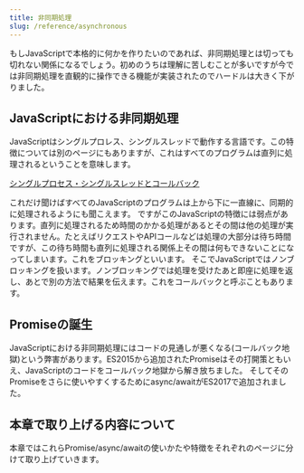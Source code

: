 ```yaml
---
title: 非同期処理
slug: /reference/asynchronous
---
```


もしJavaScriptで本格的に何かを作りたいのであれば、非同期処理とは切っても切れない関係になるでしょう。初めのうちは理解に苦しむことが多いですが今では非同期処理を直観的に操作できる機能が実装されたのでハードルは大きく下がりました。

## JavaScriptにおける非同期処理

JavaScriptはシングルプロレス、シングルスレッドで動作する言語です。この特徴については別のページにもありますが、これはすべてのプログラムは直列に処理されるということを意味します。

[シングルプロセス・シングルスレッドとコールバック](../single-process-and-callback.md)

これだけ聞けばすべてのJavaScriptのプログラムは上から下に一直線に、同期的に処理されるようにも聞こえます。
ですがこのJavaScriptの特徴には弱点があります。直列に処理されるため時間のかかる処理があるとその間は他の処理が実行されません。たとえばリクエストやAPIコールなどは処理の大部分は待ち時間ですが、この待ち時間も直列に処理される関係上その間は何もできないことになってしまいます。これをブロッキングといいます。
そこでJavaScriptではノンブロッキングを扱います。ノンブロッキングでは処理を受けたあと即座に処理を返し、あとで別の方法で結果を伝えます。これをコールバックと呼ぶこともあります。

## Promiseの誕生

JavaScriptにおける非同期処理にはコードの見通しが悪くなる(コールバック地獄)という弊害があります。ES2015から追加されたPromiseはその打開策ともいえ、JavaScriptのコードをコールバック地獄から解き放ちました。
そしてそのPromiseをさらに使いやすくするためにasync/awaitがES2017で追加されました。

## 本章で取り上げる内容について

本章ではこれらPromise/async/awaitの使いかたや特徴をそれぞれのページに分けて取り上げていきます。
